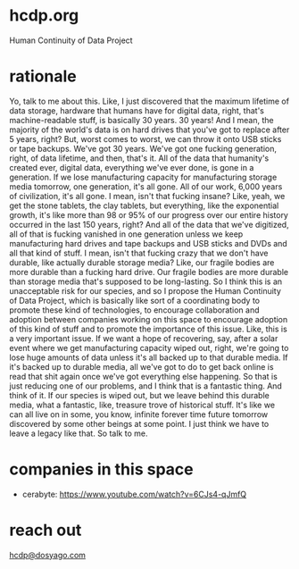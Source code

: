 # hcdp.org

Human Continuity of Data Project

# rationale

Yo, talk to me about this. Like, I just discovered that the maximum lifetime of data storage, hardware that humans have for digital data, right, that's machine-readable stuff, is basically 30 years. 30 years! And I mean, the majority of the world's data is on hard drives that you've got to replace after 5 years, right? But, worst comes to worst, we can throw it onto USB sticks or tape backups. We've got 30 years. We've got one fucking generation, right, of data lifetime, and then, that's it. All of the data that humanity's created ever, digital data, everything we've ever done, is gone in a generation. If we lose manufacturing capacity for manufacturing storage media tomorrow, one generation, it's all gone. All of our work, 6,000 years of civilization, it's all gone. I mean, isn't that fucking insane? Like, yeah, we get the stone tablets, the clay tablets, but everything, like the exponential growth, it's like more than 98 or 95% of our progress over our entire history occurred in the last 150 years, right? And all of the data that we've digitized, all of that is fucking vanished in one generation unless we keep manufacturing hard drives and tape backups and USB sticks and DVDs and all that kind of stuff. I mean, isn't that fucking crazy that we don't have durable, like actually durable storage media? Like, our fragile bodies are more durable than a fucking hard drive. Our fragile bodies are more durable than storage media that's supposed to be long-lasting. So I think this is an unacceptable risk for our species, and so I propose the Human Continuity of Data Project, which is basically like sort of a coordinating body to promote these kind of technologies, to encourage collaboration and adoption between companies working on this space to encourage adoption of this kind of stuff and to promote the importance of this issue. Like, this is a very important issue. If we want a hope of recovering, say, after a solar event where we get manufacturing capacity wiped out, right, we're going to lose huge amounts of data unless it's all backed up to that durable media. If it's backed up to durable media, all we've got to do to get back online is read that shit again once we've got everything else happening. So that is just reducing one of our problems, and I think that is a fantastic thing. And think of it. If our species is wiped out, but we leave behind this durable media, what a fantastic, like, treasure trove of historical stuff. It's like we can all live on in some, you know, infinite forever time future tomorrow discovered by some other beings at some point. I just think we have to leave a legacy like that. So talk to me.


# companies in this space

- cerabyte: https://www.youtube.com/watch?v=6CJs4-qJmfQ

# reach out

hcdp@dosyago.com

